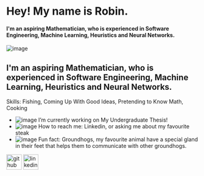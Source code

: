 # Hey! My name is Robin.
#### I'm an aspiring Mathematician, who is experienced in Software Engineering, Machine Learning, Heuristics and Neural Networks.
![image](https://cdn.discordapp.com/attachments/906212540021895178/1105270930818740224/OT4Pg7wfxQ16wBahzfAAAAAElFTkSuQmCC.png)
## I'm an aspiring Mathematician, who is experienced in Software Engineering, Machine Learning, Heuristics and Neural Networks.

Skills: Fishing, Coming Up With Good Ideas, Pretending to Know Math, Cooking

- ![image](https://cdn.discordapp.com/emojis/986879238458196078.webp?size=16&quality=lossless) I’m currently working on My Undergraduate Thesis! 
- ![image](https://cdn.discordapp.com/emojis/1013959897467060238.webp?size=16&quality=lossless) How to reach me: Linkedin, or asking me about my favourite steak
- ![image](https://cdn.discordapp.com/emojis/853822088140685342.gif?size=16&quality=lossless) Fun fact: Groundhogs, my favourite animal have a special gland in their feet that helps them to communicate with other groundhogs. 

[<img src='https://cdn.jsdelivr.net/npm/simple-icons@3.0.1/icons/github.svg' alt='github' height='40'>](https://github.com/R0B11N)  [<img src='https://cdn.jsdelivr.net/npm/simple-icons@3.0.1/icons/linkedin.svg' alt='linkedin' height='40'>](https://www.linkedin.com/in/r0bin//)  

